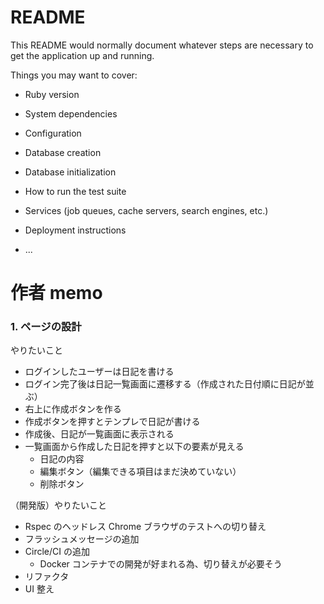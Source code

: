 # README

This README would normally document whatever steps are necessary to get the
application up and running.

Things you may want to cover:

- Ruby version

- System dependencies

- Configuration

- Database creation

- Database initialization

- How to run the test suite

- Services (job queues, cache servers, search engines, etc.)

- Deployment instructions

- ...

# 作者 memo

### 1. ページの設計

やりたいこと

- ログインしたユーザーは日記を書ける
- ログイン完了後は日記一覧画面に遷移する（作成された日付順に日記が並ぶ）
- 右上に作成ボタンを作る
- 作成ボタンを押すとテンプレで日記が書ける
- 作成後、日記が一覧画面に表示される
- 一覧画面から作成した日記を押すと以下の要素が見える
  - 日記の内容
  - 編集ボタン（編集できる項目はまだ決めていない）
  - 削除ボタン

（開発版）やりたいこと

- Rspec のヘッドレス Chrome ブラウザのテストへの切り替え
- フラッシュメッセージの追加
- Circle/CI の追加
  - Docker コンテナでの開発が好まれる為、切り替えが必要そう
- リファクタ
- UI 整え
